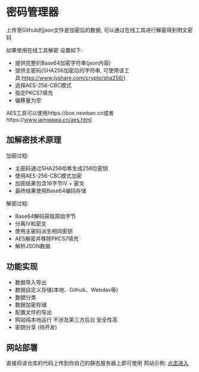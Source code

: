 # 密码管理器
上传至Github的json文件是加密后的数据, 可以通过在线工具进行解密得到明文密码

如果使用在线工具解密 设置如下:
* 提供完整的Base64加密字符串(json内容)
* 提供主密码(SHA256加密后的字符串, 可使用该工具:https://www.jyshare.com/crypto/sha256/)
* 选择AES-256-CBC模式
* 指定PKCS7填充
* 偏移量为空

AES工具可以使用https://box.newban.cn或者https://www.iamwawa.cn/aes.html

## 加解密技术原理
​​加密过程​​:
* 主密码通过SHA256哈希生成256位密钥
* 使用AES-256-CBC模式加密
* 加密结果包含16字节IV + 密文
* 最终结果使用Base64编码存储

​​解密过程​​:
* Base64解码获取原始字节
* 分离IV和密文
* 使用主密码派生相同密钥
* AES解密并移除PKCS7填充
* 解析JSON数据

## 功能实现
* 数据导入导出
* 数据自定义存储(本地、Github、Webdav等)
* 数据分类
* 数据加密存储
* 配置文件的导出
* 网站纯本地运行 不涉及第三方后台 安全性高
* 密钥分享 (待开发)

## 网站部署

直接将该仓库的代码上传到你自己的静态服务器上即可使用
网站示例: [点击进入](https://mi.newban.cn/)
